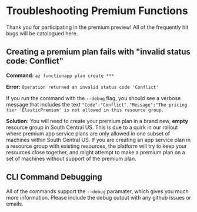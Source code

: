 # Troubleshooting Premium Functions 
Thank you for participating in the premium preview! All of the frequently hit bugs will be catologued here.

## Creating a premium plan fails with "invalid status code: Conflict"

**Command:** `az functionapp plan create ***`

**Error:** `Operation returned an invalid status code 'Conflict'`

If you run the command with the `--debug` flag, you should see a verbose message that includes the text `"Code":"Conflict","Message":"The pricing tier 'ElasticPremium' is not allowed in this resource group.`

**Solution:** You will need to create your premium plan in a brand new, **empty** resource group in South Central US. This is due to a quirk in our rollout where premium app service plans are only allowed in one subset of machines within South Central US. If you are creating an app service plan in a resource group with existing resources, the platform will try to keep your resources close together, and might attempt to make a premium plan on a set of machines without support of the premium plan.

## CLI Command Debugging

All of the commands support the `--debug` paramater, which gives you much more information. Please include the debug output with any github issues or emails.
